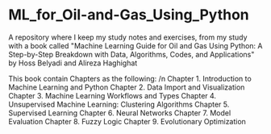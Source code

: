 # ML_for_Oil-and-Gas_Using_Python
A repository where I keep my study notes and exercises, from my study with a book called "Machine Learning Guide for Oil and Gas Using Python: A Step-by-Step Breakdown with Data, Algorithms, Codes, and Applications" by Hoss Belyadi and Alireza Haghighat

This book contain Chapters as the following: /n
Chapter 1. Introduction to Machine Learning and Python
Chapter 2. Data Import and Visualization
Chapter 3. Machine Learning Workflows and Types
Chapter 4. Unsupervised Machine Learning: Clustering Algorithms
Chapter 5. Supervised Learning
Chapter 6. Neural Networks
Chapter 7. Model Evaluation
Chapter 8. Fuzzy Logic
Chapter 9. Evolutionary Optimization
